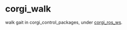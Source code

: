 # corgi_walk

walk gait in corgi_control_packages, under [corgi_ros_ws](https://github.com/yisyuanshen/corgi_ros_ws.git).
